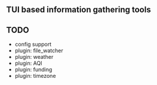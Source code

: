## TUI based information gathering tools

## TODO
 * config support
 * plugin: file_watcher
 * plugin: weather
 * plugin: AQI
 * plugin: funding
 * plugin: timezone
